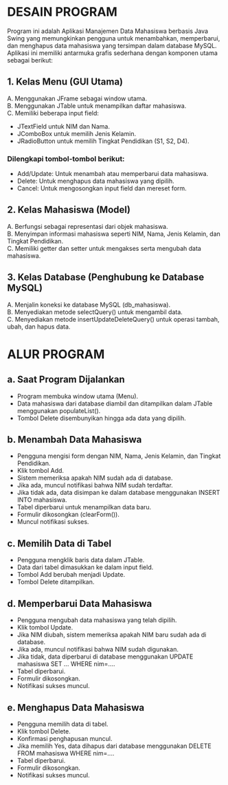# DESAIN PROGRAM

Program ini adalah Aplikasi Manajemen Data Mahasiswa berbasis Java Swing yang memungkinkan pengguna untuk menambahkan, memperbarui, dan menghapus data mahasiswa yang tersimpan dalam database MySQL. Aplikasi ini memiliki antarmuka grafis sederhana dengan komponen utama sebagai berikut:


## 1. Kelas Menu (GUI Utama)

A. Menggunakan JFrame sebagai window utama.  
B. Menggunakan JTable untuk menampilkan daftar mahasiswa.  
C. Memiliki beberapa input field:    
- JTextField untuk NIM dan Nama.  
- JComboBox untuk memilih Jenis Kelamin.  
- JRadioButton untuk memilih Tingkat Pendidikan (S1, S2, D4).
   
### Dilengkapi tombol-tombol berikut:  
- Add/Update: Untuk menambah atau memperbarui data mahasiswa.
- Delete: Untuk menghapus data mahasiswa yang dipilih.  
- Cancel: Untuk mengosongkan input field dan mereset form.  
  
## 2. Kelas Mahasiswa (Model)  
A. Berfungsi sebagai representasi dari objek mahasiswa.  
B. Menyimpan informasi mahasiswa seperti NIM, Nama, Jenis Kelamin, dan Tingkat Pendidikan.  
C. Memiliki getter dan setter untuk mengakses serta mengubah data mahasiswa.  
  
## 3. Kelas Database (Penghubung ke Database MySQL)  
A. Menjalin koneksi ke database MySQL (db_mahasiswa).  
B. Menyediakan metode selectQuery() untuk mengambil data.  
C. Menyediakan metode insertUpdateDeleteQuery() untuk operasi tambah, ubah, dan hapus data.  
  
# ALUR PROGRAM  
  
## a. Saat Program Dijalankan  
- Program membuka window utama (Menu).  
- Data mahasiswa dari database diambil dan ditampilkan dalam JTable menggunakan populateList().  
- Tombol Delete disembunyikan hingga ada data yang dipilih.  
  
## b. Menambah Data Mahasiswa
- Pengguna mengisi form dengan NIM, Nama, Jenis Kelamin, dan Tingkat Pendidikan.
- Klik tombol Add.
- Sistem memeriksa apakah NIM sudah ada di database.
- Jika ada, muncul notifikasi bahwa NIM sudah terdaftar.
- Jika tidak ada, data disimpan ke dalam database menggunakan INSERT INTO mahasiswa.
- Tabel diperbarui untuk menampilkan data baru.
- Formulir dikosongkan (clearForm()).
- Muncul notifikasi sukses.

## c. Memilih Data di Tabel
- Pengguna mengklik baris data dalam JTable.
- Data dari tabel dimasukkan ke dalam input field.
- Tombol Add berubah menjadi Update.
- Tombol Delete ditampilkan.

## d. Memperbarui Data Mahasiswa
- Pengguna mengubah data mahasiswa yang telah dipilih.
- Klik tombol Update.
- Jika NIM diubah, sistem memeriksa apakah NIM baru sudah ada di database.
- Jika ada, muncul notifikasi bahwa NIM sudah digunakan.
- Jika tidak, data diperbarui di database menggunakan UPDATE mahasiswa SET ... WHERE nim=....
- Tabel diperbarui.
- Formulir dikosongkan.
- Notifikasi sukses muncul.

## e. Menghapus Data Mahasiswa
- Pengguna memilih data di tabel.
- Klik tombol Delete.
- Konfirmasi penghapusan muncul.
- Jika memilih Yes, data dihapus dari database menggunakan DELETE FROM mahasiswa WHERE nim=....
- Tabel diperbarui.
- Formulir dikosongkan.
- Notifikasi sukses muncul.
